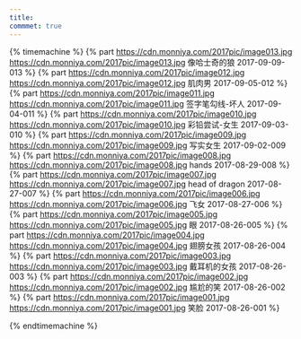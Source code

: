 ```yaml
---
title:  
commmet: true
---
```

  

{% timemachine %}
{% part https://cdn.monniya.com/2017pic/image013.jpg https://cdn.monniya.com/2017pic/image013.jpg 像哈士奇的狼 2017-09-09-013 %}
{% part https://cdn.monniya.com/2017pic/image012.jpg https://cdn.monniya.com/2017pic/image012.jpg 肌肉男 2017-09-05-012 %}
{% part https://cdn.monniya.com/2017pic/image011.jpg https://cdn.monniya.com/2017pic/image011.jpg 签字笔勾线-坏人 2017-09-04-011 %}
{% part https://cdn.monniya.com/2017pic/image010.jpg https://cdn.monniya.com/2017pic/image010.jpg 彩铅尝试-女生 2017-09-03-010 %}
{% part https://cdn.monniya.com/2017pic/image009.jpg https://cdn.monniya.com/2017pic/image009.jpg 写实女生 2017-09-02-009 %}
{% part https://cdn.monniya.com/2017pic/image008.jpg https://cdn.monniya.com/2017pic/image008.jpg hands 2017-08-29-008 %}
{% part https://cdn.monniya.com/2017pic/image007.jpg https://cdn.monniya.com/2017pic/image007.jpg head of dragon 2017-08-27-007 %}
{% part https://cdn.monniya.com/2017pic/image006.jpg https://cdn.monniya.com/2017pic/image006.jpg 飞女 2017-08-27-006 %}
{% part https://cdn.monniya.com/2017pic/image005.jpg https://cdn.monniya.com/2017pic/image005.jpg 眼 2017-08-26-005 %}
{% part https://cdn.monniya.com/2017pic/image004.jpg https://cdn.monniya.com/2017pic/image004.jpg 翅膀女孩 2017-08-26-004 %}
{% part https://cdn.monniya.com/2017pic/image003.jpg https://cdn.monniya.com/2017pic/image003.jpg 戴耳机的女孩 2017-08-26-003 %}
{% part https://cdn.monniya.com/2017pic/image002.jpg https://cdn.monniya.com/2017pic/image002.jpg 尴尬的笑 2017-08-26-002 %}
{% part https://cdn.monniya.com/2017pic/image001.jpg https://cdn.monniya.com/2017pic/image001.jpg 笑脸 2017-08-26-001 %}

{% endtimemachine %}